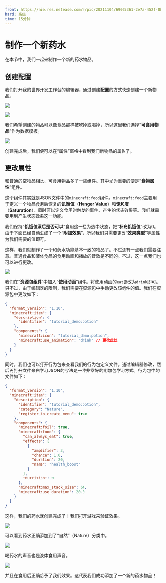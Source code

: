 ```yaml
---
front: https://nie.res.netease.com/r/pic/20211104/69055361-2e7a-452f-8b1a-f23e1262a03a.jpg
hard: 高级
time: 15分钟
---
```


# 制作一个新药水

在本节中，我们一起来制作一个新的药水物品。

## 创建配置

我们打开我的世界开发工作台的编辑器，通过创建**配置**的方式快速创建一个新物品。

![](./images/9.1_item_config.png)

![](./images/9.2_potion_create.png)

我们希望创建的物品可以像食品那样被吃掉或喝掉，所以这里我们选择“**可食用物品**”作为数据模板。

![](./images/9.2_potion_created.png)

创建完成后，我们便可以在“属性”窗格中看到我们新物品的属性了。

## 更改属性

和普通的空物品相比，可食用物品多了一些组件。其中尤为重要的便是“**食物属性**”组件。

这个组件其实就是JSON文件中的`minecraft:food`组件。`minecraft:food`主要用于定义一个物品食用后恢复的**饥饿值**（**Hunger Value**）和**饱和度**（**Saturation**），同时可以定义食用时触发的事件、产生的状态效果等。我们就需要用到产生状态效果这一功能。

我们保持“**饥饿值满后是否可以**”食用这一栏为选中状态，把“**补充饥饿值**”改为0。由于下面已经自动生成了一个“**附加效果**”，所以我们只需要更改“**效果类型**”等属性为我们需要的值即可。

这样，我们就制作了一个和药水功能基本一致的物品了。不过还有一点我们需要注意。普通食品和液体食品的食用动画和播放的音效是不同的。不过，这一点我们也可以进行更改。

![](./images/9.2_potion_modded.png)

我们在“**资源包组件**”中加入“**使用动画**”组件。将使用动画的`eat`更改为`drink`即可。只不过，由于编辑器的限制，我们需要在资源包中手动更改该组件的值。我们在资源包中更改如下：

```json
{
  "format_version": "1.10",
  "minecraft:item": {
    "description": {
      "identifier": "tutorial_demo:potion"
    },
    "components": {
      "minecraft:icon": "tutorial_demo:potion",
      "minecraft:use_animation": "drink" // 更改此处
    }
  }
}
```

同时，我们也可以打开行为包来查看我们的行为包定义文件。通过编辑器修改，然后再打开文件亲自学习JSON的写法是一种非常好的附加包学习方式。行为包中的文件如下：

```json
{
  "format_version": "1.10",
  "minecraft:item": {
    "description": {
      "identifier": "tutorial_demo:potion",
      "category": "Nature",
      "register_to_create_menu": true
    },
    "components": {
      "minecraft:foil": true,
      "minecraft:food": {
        "can_always_eat": true,
        "effects": [
          {
            "amplifier": 3,
            "chance": 1.0,
            "duration": 20,
            "name": "health_boost"
          }
        ],
        "nutrition": 0
      },
      "minecraft:max_stack_size": 64,
      "minecraft:use_duration": 20.0
    }
  }
}
```

这样，我们的药水就创建完成了！我们打开游戏来验证效果。

![](./images/9.2_potion_in-game.png)

可以看到药水正确添加到了“自然”（Nature）分类中。

![](./images/9.2_potion_drunk.png)

喝药水的声音也是液体食用声音。

![](./images/9.2_potion_effect.png)

并且在食用后正确给予了我们效果。这代表我们成功添加了一个新的药水物品！